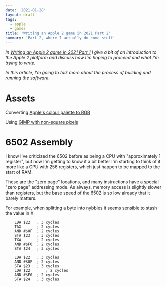 ```yaml
---
date: '2021-01-28'
layout: draft
tags:
  - apple
  - games
title: 'Writing an Apple 2 game in 2021 Part 2'
summary: 'Part 2, where I actually do some stuff'
---
```


*In [Writing an Apple 2 game in 2021 Part 1](/art/writing-an-apple-2-game-in-2021-1)
I give a bit of an introduction to the Apple 2 platform and discuss how I'm hoping
to proceed and what I'm trying to write.*

*In this article, I'm going to talk more about the process of building and running
the software.*

# Assets

Converting [Apple's colour palette to RGB](https://mrob.com/pub/xapple2/colors.html)

Using [GIMP with non-square pixels](http://jubatian.com/articles/using-non-square-pixel-aspect-ratios-in-gimp/)

# 6502 Assembly

I know I've criticized the 6502 before as being a CPU with "approximately 1 register",
but now I'm getting to know it a bit better I'm starting to think of it more
like a CPU with 256 registers, which just happen to be mapped to the start of RAM.

These are the "zero page" locations, and many instructions have a special "zero page"
addressing mode.  As always, memory access is slightly slower than registers, but the
base speed of the 6502 is so low already that it barely matters.

For example, when splitting a byte into nybbles it seems sensible to stash the value
in X 

        LDA $22   ; 3 cycles
        TAX       ; 2 cycles
        AND #$0F  ; 2 cycles
        STA $23   ; 3 cycles
        TXA       ; 2 cycles
        AND #$F0  ; 2 cycles
        STA $24   ; 3 cycles

        LDA $22   ; 3 cycles
        AND #$0F  ; 2 cycles
        STA $23   ; 3 cycles
        LDA $22       ; 2 cycles
        AND #$F0  ; 2 cycles
        STA $24   ; 3 cycles




